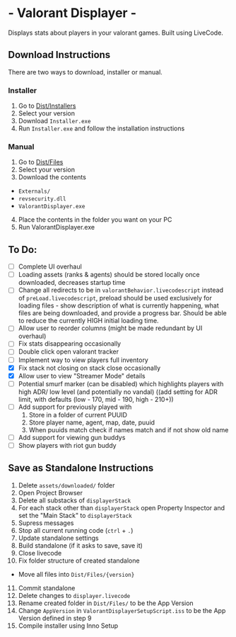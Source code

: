 # - Valorant Displayer -
Displays stats about players in your valorant games.
Built using LiveCode.

## Download Instructions
There are two ways to download, installer or manual.

### Installer
1. Go to [Dist/Installers](Dist/Installers)
2. Select your version
3. Download `Installer.exe`
4. Run `Installer.exe` and follow the installation instructions

### Manual
1. Go to [Dist/Files](Dist/Files)
2. Select your version
3. Download the contents
 * `Externals/`
 * `revsecurity.dll`
 * `ValorantDisplayer.exe`
4. Place the contents in the folder you want on your PC
5. Run ValorantDisplayer.exe

## To Do:
 - [ ] Complete UI overhaul
 - [ ] Loading assets (ranks & agents) should be stored locally once downloaded, decreases startup time
 - [ ] Change all redirects to be in `valorantBehavior.livecodescript` instead of `preLoad.livecodescript`, preload should be used exclusively for loading files - show description of what is currently happening, what files are being downloaded, and provide a progress bar. Should be able to reduce the currently HIGH initial loading time.
 - [ ] Allow user to reorder columns (might be made redundant by UI overhaul)
 - [ ] Fix stats disappearing occasionally
 - [ ] Double click open valorant tracker
 - [ ] Implement way to view players full inventory
 - [x] Fix stack not closing on stack close occasionally
 - [x] Allow user to view "Streamer Mode" details
 - [ ] Potential smurf marker (can be disabled) which highlights players with high ADR/ low level (and potentially no vandal) ((add setting for ADR limit, with defaults (low - 170, mid - 190, high - 210+))
 - [ ] Add support for previously played with
     1. Store in a folder of current PUUID
     2. Store player name, agent, map, date, puuid
     3. When puuids match check if names match and if not show old name
 - [ ] Add support for viewing gun buddys
 - [ ] Show players with riot gun buddy

## Save as Standalone Instructions
1. Delete `assets/downloaded/` folder
2. Open Project Browser
3. Delete all substacks of `displayerStack`
4. For each stack other than `displayerStack` open Property Inspector and set the "Main Stack" to `displayerStack`
5. Supress messages
6. Stop all current running code (`ctrl` + `.`)
7. Update standalone settings
8. Build standalone (if it asks to save, save it)
9. Close livecode
10. Fix folder structure of created standalone
 * Move all files into `Dist/Files/{version}`
11. Commit standalone
12. Delete changes to `displayer.livecode`
13. Rename created folder in `Dist/Files/` to be the App Version
14. Change `AppVersion` in `ValorantDisplayerSetupScript.iss` to be the App 
Version defined in step 9
15. Compile installer using Inno Setup
